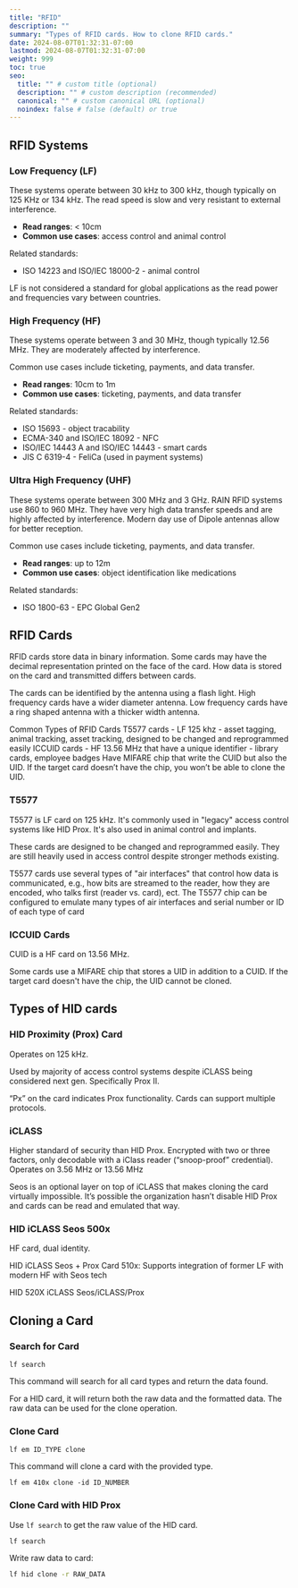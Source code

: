 ```yaml
---
title: "RFID"
description: ""
summary: "Types of RFID cards. How to clone RFID cards."
date: 2024-08-07T01:32:31-07:00
lastmod: 2024-08-07T01:32:31-07:00
weight: 999
toc: true
seo:
  title: "" # custom title (optional)
  description: "" # custom description (recommended)
  canonical: "" # custom canonical URL (optional)
  noindex: false # false (default) or true
---
```


## RFID Systems

### Low Frequency (LF)

These systems operate between 30 kHz to 300 kHz, though typically on 125 KHz or 134 kHz. The read speed is slow and very resistant to external interference.

- **Read ranges**: < 10cm
- **Common use cases**: access control and animal control

Related standards:

- ISO 14223 and ISO/IEC 18000-2 - animal control

LF is not considered a standard for global applications as the read power and frequencies vary between countries.

### High Frequency (HF)

These systems operate between 3 and 30 MHz, though typically 12.56 MHz. They are moderately affected by interference.

Common use cases include ticketing, payments, and data transfer.

- **Read ranges**: 10cm to 1m
- **Common use cases**: ticketing, payments, and data transfer

Related standards:

- ISO 15693 - object tracability
- ECMA-340 and ISO/IEC 18092 - NFC
- ISO/IEC 14443 A and ISO/IEC 14443 - smart cards
- JIS C 6319-4 - FeliCa (used in payment systems)

### Ultra High Frequency (UHF)

These systems operate between 300 MHz and 3 GHz. RAIN RFID systems use 860 to 960 MHz. They have very high data transfer speeds and are highly affected by interference. Modern day use of Dipole antennas allow for better reception.

Common use cases include ticketing, payments, and data transfer.

- **Read ranges**: up to 12m
- **Common use cases**: object identification like medications

Related standards:

- ISO 1800-63 - EPC Global Gen2

## RFID Cards

RFID cards store data in binary information. Some cards may have the decimal representation printed on the face of the card. How data is stored on the card and transmitted differs between cards.

The cards can be identified by the antenna using a flash light. High frequency cards have a wider diameter antenna. Low frequency cards have a ring shaped antenna with a thicker width antenna.

Common Types of RFID Cards
T5577 cards - LF 125 khz - asset tagging, animal tracking, asset tracking, designed to be changed and reprogrammed easily
ICCUID cards - HF 13.56 MHz that have a unique identifier - library cards, employee badges
Have MIFARE chip that write the CUID but also the UID. If the target card doesn’t have the chip, you won’t be able to clone the UID.

### T5577

T5577 is LF card on 125 kHz. It's commonly used in "legacy" access control systems like HID Prox. It's also used in animal control and implants.

These cards are designed to be changed and reprogrammed easily. They are still heavily used in access control despite stronger methods existing.

T5577 cards use several types of "air interfaces" that control how data is communicated, e.g., how bits are streamed to the reader, how they are encoded, who talks first (reader vs. card), ect. The T5577 chip can be configured to emulate many types of air interfaces and serial number or ID of each type of card

### ICCUID Cards

CUID is a HF card on 13.56 MHz.

Some cards use a MIFARE chip that stores a UID in addition to a CUID. If the target card doesn't have the chip, the UID cannot be cloned.

## Types of HID cards

### HID Proximity (Prox) Card

Operates on 125 kHz.

Used by majority of access control systems despite iCLASS being considered next gen. Specifically Prox II.

“Px” on the card indicates Prox functionality. Cards can support multiple protocols.

### iCLASS

Higher standard of security than HID Prox. Encrypted with two or three factors, only decodable with a iClass reader (“snoop-proof” credential). Operates on 3.56 MHz or 13.56 MHz

Seos is an optional layer on top of iCLASS that makes cloning the card virtually impossible. It’s possible the organization hasn’t disable HID Prox and cards can be read and emulated that way.

### HID iCLASS Seos 500x

HF card, dual identity.

HID iCLASS Seos + Prox Card 510x: Supports integration of former LF with modern HF with Seos tech

HID 520X iCLASS Seos/iCLASS/Prox

## Cloning a Card

### Search for Card

`lf search`

This command will search for all card types and return the data found.

For a HID card, it will return both the raw data and the formatted data. The raw data can be used for the clone operation.

### Clone Card

`lf em ID_TYPE clone`

This command will clone a card with the provided type.

`lf em 410x clone -id ID_NUMBER`

### Clone Card with HID Prox

Use `lf search` to get the raw value of the HID card.

```bash { title="Search for HID card" }
lf search
```

Write raw data to card:

```bash { title="Write raw data to HID card" }
lf hid clone -r RAW_DATA
```

